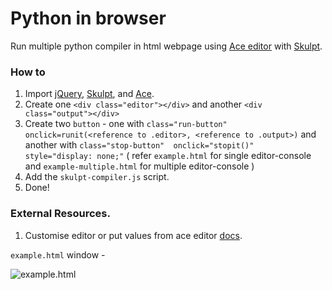 # Python in browser
Run multiple python compiler in html webpage using [Ace editor](https://ace.c9.io/) with [Skulpt](https://skulpt.org/).

### How to
1. Import [jQuery](https://cdnjs.com/libraries/jquery), [Skulpt](https://www.jsdelivr.com/package/npm/@s524797336/skulpt), and [Ace](https://cdnjs.com/libraries/ace).
 2. Create one `<div class="editor"></div>` and another `<div class="output"></div>`
3.  Create two `button` - one with `class="run-button" onclick=runit(<reference to .editor>, <reference to .output>)`  and another with `class="stop-button"  onclick="stopit()"  style="display: none;"`
 ( refer `example.html` for single editor-console and `example-multiple.html`  for multiple editor-console )
 4. Add the `skulpt-compiler.js` script.
 5. Done!

### External Resources.
1. Customise editor or put values from ace editor [docs](https://ace.c9.io/#nav=api&api=selection).
 
 `example.html` window -
 
![example.html](https://drive.google.com/uc?export=view&id=1todB-w9rlI5LlJjXEEcHtJ2qbZTQnZKe)
